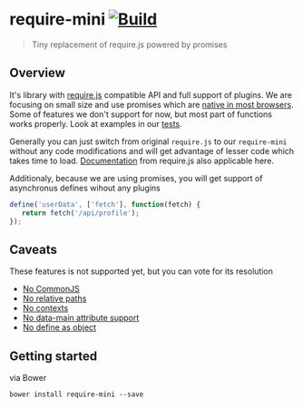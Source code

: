 # require-mini [![Build](https://travis-ci.org/just-boris/require-mini.svg?branch=master)](https://travis-ci.org/just-boris/require-mini)

> Tiny replacement of require.js powered by promises

## Overview

It's library with [require.js](https://github.com/jrburke/requirejs/) compatible API and full support of plugins.
We are focusing on small size and use promises which are [native in most browsers](http://caniuse.com/#feat=promises). 
Some of features we don't support for now, but most part of functions works properly. Look at examples in our [tests](test).

Generally you can just switch from original `require.js` to our `require-mini` without any code modifications and will get advantage of lesser code which takes time to load.
[Documentation](http://requirejs.org/docs/api.html) from require.js also applicable here.

Additionaly, because we are using promises, you will get support of asynchronus defines wihout any plugins

```js
define('userData', ['fetch'], function(fetch) {
   return fetch('/api/profile');
});

```

## Caveats

These features is not supported yet, but you can vote for its resolution

* [No CommonJS](https://github.com/just-boris/require-mini/issues/1)
* [No relative paths](https://github.com/just-boris/require-mini/issues/4)
* [No contexts](https://github.com/just-boris/require-mini/issues/8)
* [No data-main attribute support](https://github.com/just-boris/require-mini/issues/9)
* [No define as object](https://github.com/just-boris/require-mini/issues/10)

## Getting started

via Bower

```
bower install require-mini --save
```

